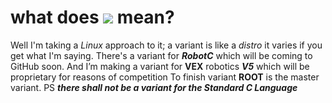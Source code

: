 # what does <a href="./variance.md"><img src="https://img.shields.io/badge/Variant-ROOT-important"></a> mean?

Well I'm taking a *Linux* approach to it; a variant is like a *distro* it varies if you get what I'm saying. 
There's a variant for ***RobotC*** which will be coming to GitHub soon. 
And I’m making a variant for **VEX** robotics ***V5*** which will be proprietary for reasons of competition To finish variant **ROOT** is the master variant.
PS ***there shall not be a variant for the Standard C Language*** 
